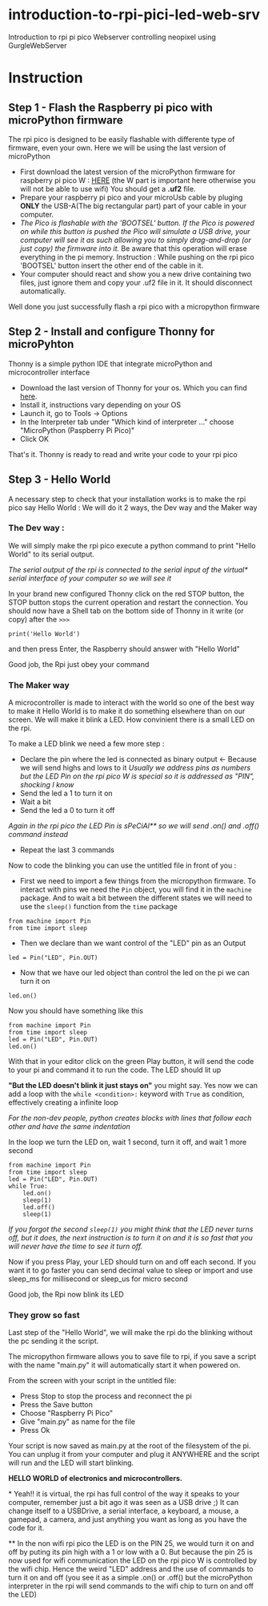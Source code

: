 # introduction-to-rpi-pici-led-web-srv
Introduction to rpi pi pico Webserver controlling neopixel using GurgleWebServer


# Instruction

## Step 1 - Flash the Raspberry pi pico with microPython firmware

The rpi pico is designed to be easily flashable with differente type of firmware, even your own. Here we will be using the last version of microPython 

- First download the latest version of the microPython firmware for raspberry pi pico W  : [HERE](https://micropython.org/download/RPI_PICO_W/) (the W part is important here otherwise you will not be able to use wifi) You should get a **.uf2** file.
- Prepare your raspberry pi pico and your microUsb cable by pluging **ONLY** the USB-A(The big rectangular part) part of your cable in your computer.
- *The Pico is flashable with the 'BOOTSEL' button. If the Pico is powered on while this button is pushed the Pico will simulate a USB drive, your computer will see it as such allowing you to simply drag-and-drop (or just copy) the firmware into it.* Be aware that this operation will erase everything in the pi memory. Instruction : While pushing on the rpi pico 'BOOTSEL' button insert the other end of the cable in it.
- Your computer should react and show you a new drive containing two files, just ignore them and copy your .uf2 file in it. It should disconnect automatically.

Well done you just successfully flash a rpi pico with a micropython firmware

## Step 2 - Install and configure Thonny for microPyhton

Thonny is a simple python IDE that integrate microPython and microcontroller interface

- Download the last version of Thonny for your os. Which you can find [here](https://thonny.org/).
- Install it, instructions vary depending on your OS 
- Launch it, go to Tools -> Options
- In the Interpreter tab under "Which kind of interpreter ..." choose "MicroPython (Paspberry Pi Pico)"
- Click OK

That's it. Thonny is ready to read and write your code to your rpi pico

## Step 3 - Hello World

A necessary step to check that your installation works is to make the rpi pico say Hello World : We will do it 2 ways, the Dev way and the Maker way

### The Dev way :
We will simply make the rpi pico execute a python command to print "Hello World" to its serial output.

*The serial output of the rpi is connected to the serial input of the virtual\* serial interface of your computer so we will see it*

In your brand new configured Thonny click on the red STOP button, the STOP button stops the current operation and restart the connection. You should now have a Shell tab on the bottom side of Thonny in it write (or copy) after the `>>>`

``print('Hello World') ``

and then press Enter, the Raspberry should answer with "Hello World"

Good job, the Rpi just obey your command

### The Maker way

A microcontroller is made to interact with the world so one of the best way to make it Hello World is to make it do something elsewhere than on our screen. We will make it blink a LED. How convinient there is a small LED on the rpi.

To make a LED blink we need a few more step :
- Declare the pin where the led is connected as binary output <- Because we will send highs and lows to it
*Usually we address pins as numbers but the LED Pin on the rpi pico W is special so it is addressed as "PIN", shocking I know*
- Send the led a 1 to turn it on 
- Wait a bit
- Send the led a 0 to turn it off

*Again in the rpi pico the LED Pin is sPeCiAl\*\* so we will send .on() and .off() command instead*
- Repeat the last 3 commands

Now to code the blinking you can use the untitled file in front of you :
- First we need to import a few things from the micropython firmware. To interact with pins we need the `Pin` object, you will find it in the `machine` package. And to wait a bit between the different states we will need to use the `sleep()` function from the `time` package

```
from machine import Pin
from time import sleep
``` 

- Then we declare than we want control of the "LED" pin as an Output

```
led = Pin("LED", Pin.OUT)
```

- Now that we have our led object than control the led on the pi we can turn it on

```
led.on()
```
Now you should have something like this

```
from machine import Pin
from time import sleep
led = Pin("LED", Pin.OUT)
led.on()
```

With that in your editor click on the green Play button, it will send the code to your pi and command it to run the code. The LED should lit up

__"But the LED doesn't blink it just stays on"__ you might say. Yes now we can add a loop with the `while <condition>:` keyword with `True` as condition, effectively creating a infinite loop

*For the non-dev people, python creates blocks with lines that follow each other and have the same indentation*

In the loop we turn the LED on, wait 1 second, turn it off, and wait 1 more second

```
from machine import Pin
from time import sleep
led = Pin("LED", Pin.OUT)
while True:
    led.on()
    sleep(1)
    led.off()
    sleep(1)
```

*If you forgot the second `sleep(1)` you might think that the LED never turns off, but it does, the next instruction is to turn it on and it is so fast that you will never have the time to see it turn off.*

Now if you press Play, your LED should turn on and off each second. If you want it to go faster you can send decimal value to sleep or import and use sleep_ms for millisecond or sleep_us for micro second

Good job, the Rpi now blink its LED

### They grow so fast

Last step of the "Hello World", we will make the rpi do the blinking without the pc sending it the script. 

The micropython firmware allows you to save file to rpi, if you save a script with the name "main.py" it will automatically start it when powered on.

From the screen with your script in the untitled file:
- Press Stop to stop the process and reconnect the pi
- Press the Save button
- Choose "Raspberry Pi Pico"
- Give "main.py" as name for the file
- Press Ok

Your script is now saved as main.py at the root of the filesystem of the pi. You can unplug it from your computer and plug it ANYWHERE and the script will run and the LED will start blinking.

**HELLO WORLD of electronics and microcontrollers.**


\* Yeah!! it is virtual, the rpi has full control of the way it speaks to your computer, remember just a bit ago it was seen as a USB drive ;) It can change itself to a USBDrive, a serial interface, a keyboard, a mouse, a gamepad, a camera, and just anything you want as long as you have the code for it.

\*\* In the non wifi rpi pico the LED is on the PIN 25, we would turn it on and off by puting its pin high with a 1 or low with a 0. But because the pin 25 is now used for wifi communication the LED on the rpi pico W is controlled by the wifi chip. Hence the weird "LED" address and the use of commands to turn it on and off (you see it as a simple .on() or .off() but the microPython interpreter in the rpi will send commands to the wifi chip to turn on and off the LED)